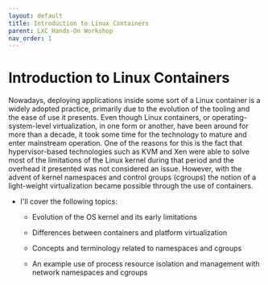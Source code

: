 ```yaml
---
layout: default
title: Introduction to Linux Containers
parent: LXC Hands-On Workshop
nav_order: 1
---
```


# Introduction to Linux Containers

Nowadays, deploying applications inside some sort of a Linux container is a widely adopted practice, primarily due to the evolution of the tooling and the 
ease of use it presents. Even though Linux containers, or operating-system-level virtualization, in one form or another, have been around for more than a decade,
it took some time for the technology to mature and enter mainstream operation. One of the reasons for this is the fact that hypervisor-based technologies such as 
KVM and Xen were able to solve most of the limitations of the Linux kernel during that period and the overhead it presented was not considered an issue. However, 
with the advent of kernel namespaces and control groups (cgroups) the notion of a light-weight virtualization became possible through the use of containers.


- I'll cover the following topics:

   - Evolution of the OS kernel and its early limitations

   - Differences between containers and platform virtualization

   - Concepts and terminology related to namespaces and cgroups

   - An example use of process resource isolation and management with network namespaces and cgroups
